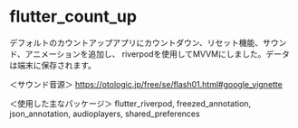 # flutter_count_up
デフォルトのカウントアップアプリにカウントダウン、リセット機能、サウンド、アニメーションを追加し、
riverpodを使用してMVVMにしました。データは端末に保存されます。

＜サウンド音源＞
https://otologic.jp/free/se/flash01.html#google_vignette

＜使用した主なパッケージ＞
flutter_riverpod, freezed_annotation, json_annotation, audioplayers, shared_preferences
